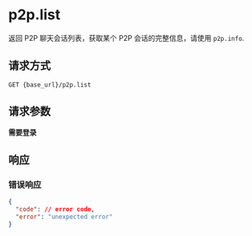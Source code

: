 # p2p.list

返回 P2P 聊天会话列表，获取某个 P2P 会话的完整信息，请使用 `p2p.info`.

## 请求方式

```
GET {base_url}/p2p.list
```

## 请求参数

**需要登录**


## 响应

### 错误响应

```json
{
  "code": // error code,
  "error": "unexpected error"
}
```

<!-- generated by gen_doc.js -->
